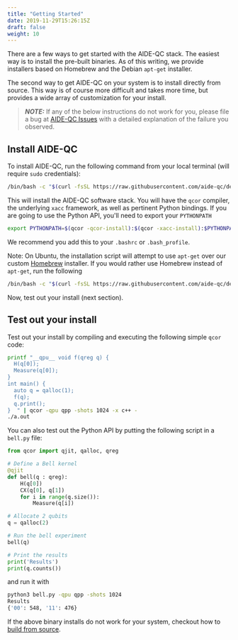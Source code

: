 ```yaml
---
title: "Getting Started"
date: 2019-11-29T15:26:15Z
draft: false
weight: 10
---
```


There are a few ways to get started with the AIDE-QC stack. The easiest way is to install the pre-built binaries. As of this writing, we provide installers based on Homebrew and the Debian `apt-get` installer.

The second way to get AIDE-QC on your system is to install directly from source. This way is of course more difficult and takes more time, but provides a wide array of customization for your install. 

> **_NOTE:_** If any of the below instructions do not work for you, please file a bug at [AIDE-QC Issues](https://github.com/aide-qc/aide-qc/issues) with a detailed explanation of the failure you observed. 

## Install AIDE-QC
To install AIDE-QC, run the following command from your local terminal (will require `sudo` credentials):
```sh
/bin/bash -c "$(curl -fsSL https://raw.githubusercontent.com/aide-qc/deploy/master/aide_qc/install.sh)"
``` 
This will install the AIDE-QC software stack. You will have the `qcor` compiler, the underlying `xacc` framework, as well as pertinent Python bindings. If you are going to use the Python API, you'll need to export your `PYTHONPATH`
```sh
export PYTHONPATH=$(qcor -qcor-install):$(qcor -xacc-install):$PYTHONPATH
```
We recommend you add this to your `.bashrc` or `.bash_profile`. 

Note: On Ubuntu, the installation script will attempt to use `apt-get` over our custom [Homebrew](https://brew.sh) installer. If you would rather use Homebrew instead of `apt-get`, run the following 
```sh
/bin/bash -c "$(curl -fsSL https://raw.githubusercontent.com/aide-qc/deploy/master/aide_qc/homebrew/install.sh) '$1'" bash --use-brew
```

Now, test out your install (next section). 

## <a id="test"></a> Test out your install
Test out your install by compiling and executing the following simple `qcor` code:
```sh
printf "__qpu__ void f(qreg q) {
  H(q[0]);
  Measure(q[0]);
}
int main() {
  auto q = qalloc(1);
  f(q);
  q.print();
}  " | qcor -qpu qpp -shots 1024 -x c++ -
./a.out
```

You can also test out the Python API by putting the following script in a `bell.py` file:
```python
from qcor import qjit, qalloc, qreg

# Define a Bell kernel
@qjit
def bell(q : qreg):
    H(q[0])
    CX(q[0], q[1])
    for i in range(q.size()):
        Measure(q[i])

# Allocate 2 qubits
q = qalloc(2)

# Run the bell experiment
bell(q)

# Print the results
print('Results')
print(q.counts())
```
and run it with 
```sh
python3 bell.py -qpu qpp -shots 1024
Results
{'00': 548, '11': 476}
```

If the above binary installs do not work for your system, checkout how to [build from source](getting_started/build_from_source.md).
